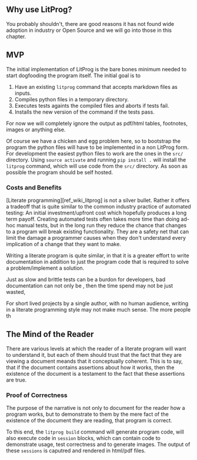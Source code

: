 
## Why use LitProg?

You probably shouldn't, there are good reasons it has not found wide adoption in industry or Open Source and we will go into those in this chapter.

## MVP

The initial implementation of LitProg is the bare bones minimum needed to start dogfooding the program itself. The initial goal is to

 1. Have an existing `litprog` command that accepts markdown files as inputs.
 2. Compiles python files in a temporary directory.
 3. Executes tests againts the compiled files and aborts if tests fail.
 4. Installs the new version of the command if the tests pass.

For now we will completely ignore the output as pdf/html tables, footnotes,
images or anything else.

Of course we have a chicken and egg problem here, so to bootstrap the program the python files will have to be implemented in a non LitProg form. For development the easiest python files to work are the ones in the `src/` directory. Using `source activate` and running `pip install .` will install the `litprog` command, which will use code from the `src/` directory. As soon as possible the program should be self hosted.


### Costs and Benefits

[Literate programming][ref_wiki_litprog] is not a silver bullet. Rather it offers a tradeoff that is quite similar to the common industry practice of automated testing: An initial investment/upfront cost which hopefully produces a long term payoff. Creating automated tests often takes more time than doing ad-hoc manual tests, but in the long run they reduce the chance that changes to a program will break existing functionality. They are a safety net that can limit the damage a programmer causes when they don't understand every implication of a change that they want to make.

Writing a literate program is quite similar, in that it is a greater effort to write documentation in addition to just the program code that is required to solve a problem/implement a solution. 

Just as slow and brittle tests can be a burdon for developers, bad documentation can not only be , then the time spend may not be just wasted, 

For short lived projects by a single author, with no human audience, writing in a literate programming style may not make much sense. The more people th


## The Mind of the Reader

There are various levels at which the reader of a literate program will want to understand it, but each of them should trust that the fact that they are viewing a document meands that it conceptually coherent. This is to say, that if the document contains assertions about how it works, then the existence of the document is a testament to the fact that these assertions are true.


### Proof of Correctness

The purpose of the narrative is not only to document for the reader how a program works, but to demonstrate to them by the mere fact of the existence of the document they are reading, that program is correct.

To this end, the `litprog build` command will generate program code, will also execute code in `session` blocks, which can contain code to demonstrate usage, test correctness and to generate images. The output of these `sessions` is caputred and rendered in html/pdf files.